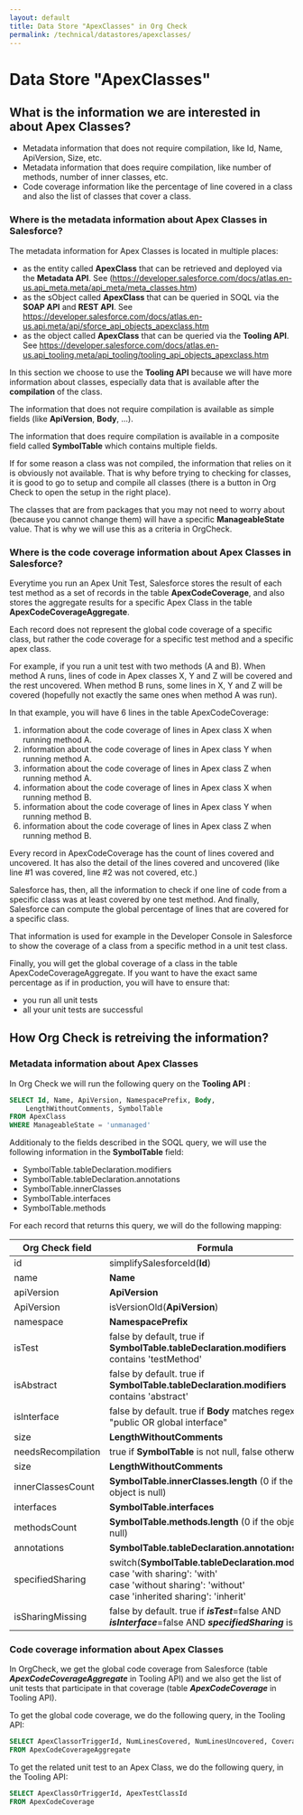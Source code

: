 ```yaml
---
layout: default
title: Data Store "ApexClasses" in Org Check  
permalink: /technical/datastores/apexclasses/
---
```




# Data Store "ApexClasses"

## What is the information we are interested in about Apex Classes?

- Metadata information that does not require compilation, like Id, Name, ApiVersion, Size, etc.
- Metadata information that does require compilation, like number of methods, number of inner classes, etc.
- Code coverage information like the percentage of line covered in a class and also the list of classes that cover a class.

### Where is the metadata information about Apex Classes in Salesforce?

The metadata information for Apex Classes is located in multiple places:
- as the entity called **ApexClass** that can be retrieved and deployed via 
  the **Metadata API**. 
  See (https://developer.salesforce.com/docs/atlas.en-us.api_meta.meta/api_meta/meta_classes.htm)
- as the sObject called **ApexClass** that can be queried in SOQL via the 
  **SOAP API** and **REST API**. 
  See https://developer.salesforce.com/docs/atlas.en-us.api.meta/api/sforce_api_objects_apexclass.htm
- as the object called **ApexClass** that can be queried via the 
  **Tooling API**. 
  See https://developer.salesforce.com/docs/atlas.en-us.api_tooling.meta/api_tooling/tooling_api_objects_apexclass.htm 

In this section we choose to use the **Tooling API** because we will have more 
information about classes, especially data that is available after the 
**compilation** of the class.

The information that does not require compilation is available as simple fields 
(like **ApiVersion**, **Body**, ...). 

The information that does require compilation is available in a composite field 
called **SymbolTable** which contains multiple fields.

If for some reason a class was not compiled, the information that relies on it is
obviously not available. That is why before trying to checking for classes, it is 
good to go to setup and compile all classes (there is a button in Org Check to 
open the setup in the right place).

The classes that are from packages that you may not need to worry about (because 
you cannot change them) will have a specific **ManageableState** value. That is why
we will use this as a criteria in OrgCheck.

### Where is the code coverage information about Apex Classes in Salesforce?

Everytime you run an Apex Unit Test, Salesforce stores the result of each test method as 
a set of records in the table **ApexCodeCoverage**, and also stores the aggregate results
for a specific Apex Class in the table **ApexCodeCoverageAggregate**.

Each record does not represent the global code coverage of a specific class, but rather
the code coverage for a specific test method and a specific apex class.

For example, if you run a unit test with two methods (A and B). When method A runs, lines 
of code in Apex classes X, Y and Z will be covered and the rest uncovered.
When method B runs, some lines in X, Y and Z will be covered (hopefully not exactly the 
same ones when method A was run).

In that example, you will have 6 lines in the table ApexCodeCoverage:
1. information about the code coverage of lines in Apex class X when running method A.
2. information about the code coverage of lines in Apex class Y when running method A.
3. information about the code coverage of lines in Apex class Z when running method A.
4. information about the code coverage of lines in Apex class X when running method B.
5. information about the code coverage of lines in Apex class Y when running method B.
6. information about the code coverage of lines in Apex class Z when running method B.

Every record in ApexCodeCoverage has the count of lines covered and uncovered. It has 
also the detail of the lines covered and uncovered (like line #1 was covered, line #2 
was not covered, etc.)

Salesforce has, then, all the information to check if one line of code from a specific class 
was at least covered by one test method. And finally, Salesforce can compute the global
percentage of lines that are covered for a specific class.

That information is used for example in the Developer Console in Salesforce to show
the coverage of a class from a specific method in a unit test class.

Finally, you will get the global coverage of a class in the table ApexCodeCoverageAggregate.
If you want to have the exact same percentage as if in production, you will have to ensure 
that:
- you run all unit tests
- all your unit tests are successful





## How Org Check is retreiving the information?

### Metadata information about Apex Classes

In Org Check we will run the following query on the **Tooling API** :

```SQL
SELECT Id, Name, ApiVersion, NamespacePrefix, Body, 
    LengthWithoutComments, SymbolTable 
FROM ApexClass
WHERE ManageableState = 'unmanaged'
```

Additionaly to the fields described in the SOQL query, we will use the following information in the **SymbolTable** field:
- SymbolTable.tableDeclaration.modifiers
- SymbolTable.tableDeclaration.annotations
- SymbolTable.innerClasses
- SymbolTable.interfaces
- SymbolTable.methods

For each record that returns this query, we will do the following mapping:

| Org Check field                           | Formula                                                                                    |
| ---------------------------------------- | ------------------------------------------------------------------------------------------ |
| id                                       | simplifySalesforceId(**Id**)                                                               |
| name                                     | **Name**                                                                                   |
| apiVersion                               | **ApiVersion**                                                                             |
| ApiVersion                               | isVersionOld(**ApiVersion**)                                                               |
| namespace                                | **NamespacePrefix**                                                                        |
| isTest                                   | false by default, true if **SymbolTable.tableDeclaration.modifiers** contains 'testMethod' |
| isAbstract                               | false by default. true if **SymbolTable.tableDeclaration.modifiers** contains 'abstract'   |
| isInterface                              | false by default. true if **Body** matches regex "public OR global interface"              |
| size                                     | **LengthWithoutComments**                                                                  |
| needsRecompilation                       | true if **SymbolTable** is not null, false otherwise.                                      |
| size                                     | **LengthWithoutComments**                                                                  |
| innerClassesCount                        | **SymbolTable.innerClasses.length** (0 if the object is null)                              |
| interfaces                               | **SymbolTable.interfaces**                                                                 |
| methodsCount                             | **SymbolTable.methods.length** (0 if the object is null)                                   |
| annotations                              | **SymbolTable.tableDeclaration.annotations**                                               |
| specifiedSharing                         | switch(**SymbolTable.tableDeclaration.modifiers**) <br />case 'with sharing': 'with'<br />case 'without sharing': 'without'<br />case 'inherited sharing': 'inherit' |
| isSharingMissing                         | false by default. true if ***isTest***=false AND ***isInterface***=false AND ***specifiedSharing*** is null | 



### Code coverage information about Apex Classes

In OrgCheck, we get the global code coverage from Salesforce (table
***ApexCodeCoverageAggregate*** in Tooling API) and we also get the 
list of unit tests that participate in that coverage (table 
***ApexCodeCoverage*** in Tooling API).

To get the global code coverage, we do the following query, in the Tooling API:

```SQL
SELECT ApexClassorTriggerId, NumLinesCovered, NumLinesUncovered, Coverage 
FROM ApexCodeCoverageAggregate
```

To get the related unit test to an Apex Class, we do the following query, in the Tooling API:

```SQL
SELECT ApexClassOrTriggerId, ApexTestClassId
FROM ApexCodeCoverage
```


